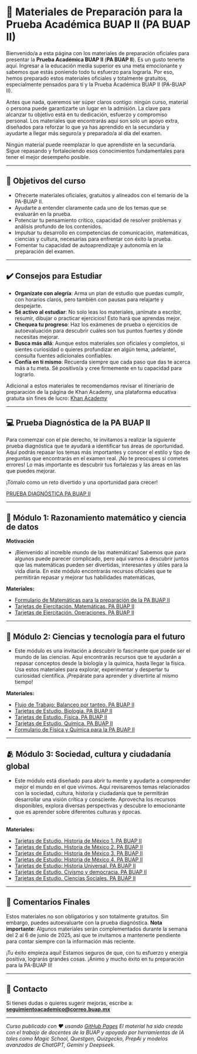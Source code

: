 # 📘 Materiales de Preparación para la Prueba Académica BUAP II (PA BUAP II)

Bienvenido/a a esta página con los materiales de preparación oficiales para presentar la **Prueba Académica BUAP II** (**PA BUAP II**). Es un gusto tenerte aquí. Ingresar a la educación media superior es una meta emocionante y sabemos que estás poniendo todo tu esfuerzo para lograrla. Por eso, hemos preparado estos materiales oficiales y totalmente gratuitos, especialmente pensados para ti y la Prueba Académica BUAP II (PA-BUAP II). 

Antes que nada, queremos ser súper claros contigo: ningún curso, material o persona puede garantizarte un lugar en la admisión. La clave para alcanzar tu objetivo está en tu dedicación, esfuerzo y compromiso personal. Los materiales que encontrarás aquí son solo un apoyo extra, diseñados para reforzar lo que ya has aprendido en la secundaria y ayudarte a llegar más seguro/a y preparado/a al día del examen.

Ningún material puede reemplazar lo que aprendiste en la secundaria. Sigue repasando y fortaleciendo esos conocimientos fundamentales para tener el mejor desempeño posible.

---

## 🧠 Objetivos del curso

- Ofrecerte materiales oficiales, gratuitos y alineados con el temario de la PA-BUAP II.
- Ayudarte a entender claramente cada uno de los temas que se evaluarán en la prueba.
- Potenciar tu pensamiento crítico, capacidad de resolver problemas y análisis profundo de los contenidos.
- Impulsar tu desarrollo en competencias de comunicación, matemáticas, ciencias y cultura, necesarias para enfrentar con éxito la prueba.
- Fomentar tu capacidad de autoaprendizaje y autonomía en la preparación del examen.

---

## ✔️ Consejos para Estudiar

- **Organízate con alegría**: Arma un plan de estudio que puedas cumplir, con horarios claros, pero también con pausas para relajarte y despejarte.
- **Sé activo al estudiar**: No solo leas los materiales, ¡anímate a escribir, resumir, dibujar o practicar ejercicios! Esto hará que aprendas mejor.
- **Chequea tu progreso**: Haz los exámenes de prueba o ejercicios de autoevaluación para descubrir cuáles son tus puntos fuertes y dónde necesitas mejorar.
- **Busca más allá**: Aunque estos materiales son oficiales y completos, si sientes curiosidad o quieres profundizar en algún tema, ¡adelante!, consulta fuentes adicionales confiables.
- **Confía en ti mismo**: Recuerda siempre que cada paso que das te acerca más a tu meta. Sé positivo/a y cree firmemente en tu capacidad para lograrlo.

Adicional a estos materiales te recomendamos revisar el itineriario de preparación de la página de Khan Academy, una plataforma educativa gratuita sin fines de lucro: [Khan Academy](Materiales/Khan_Academy.pdf)

---
## 💻 Prueba Diagnóstica de la PA BUAP II

Para comemzar con el pie derecho, te invitamos a realizar la siguiente prueba diagnóstica que te ayudará a identificar tus áreas de oportunidad. Aquí podrás repasar los temas más importantes y conocer el estilo y tipo de preguntas que encontrarás en el examen real. ¡No te preocupes si cometes errores! Lo más importante es descubrir tus fortalezas y las áreas en las que puedes mejorar.

¡Tómalo como un reto divertido y una oportunidad para crecer!

[PRUEBA DIAGNÓSTICA PA BUAP II](https://www.goconqr.com/en/quiz/40411077/prueba-diagnostica-pa-buap-ii)

---

## 📏 Módulo 1: Razonamiento matemático y ciencia de datos

**Motivación**
- ¡Bienvenido al increíble mundo de las matemáticas! Sabemos que para algunos puede parecer complicado, pero aquí vamos a descubrir juntos que las matemáticas pueden ser divertidas, interesantes y útiles para la vida diaria. En este módulo encontrarás recursos oficiales que te permitirán repasar y mejorar tus habilidades matemáticas,

**Materiales:**
- [Formulario de Matemáticas para la preparación de la PA BUAP II](Materiales/formulario_mate.pdf)
- [Tarjetas de Ejercitación. Matemáticas. PA BUAP II](https://www.goconqr.com/en/flashcard/38766537/tarjetas-de-ejercitacion-matematicas-pa-buap-ii)
- [Tarjetas de Ejercitación. Operaciones. PA BUAP II](https://www.goconqr.com/en/flashcard/38766532/tarjetas-de-ejercitacion-operaciones-pa-buap-ii)

---

## 🔬 Módulo 2: Ciencias y tecnología para el futuro
- Este módulo es una invitación a descubrir lo fascinante que puede ser el mundo de las ciencias. Aquí encontrarás recursos que te ayudarán a repasar conceptos desde la biología y la química, hasta llegar la física. Usa estos materiales para explorar, experimentar y despertar tu curiosidad científica. ¡Prepárate para aprender y divertirte al mismo tiempo!

**Materiales:**
- [Flujo de Trabajo: Balanceo por tanteo. PA BUAP II](https://www.goconqr.com/en/flowchart/40419028/flujo-de-trabajo-balanceo-por-tanteo-pa-buap-ii)
- [Tarjetas de Estudio. Biología. PA BUAP II](https://www.goconqr.com/en/flashcard/40418750/tarjetas-de-estudio-biologia-pa-buap-ii)
- [Tarjetas de Estudio. Física. PA BUAP II](https://www.goconqr.com/en/flashcard/40418728/tarjetas-de-estudio-fisica-pa-buap-ii)
- [Tarjetas de Estudio. Química. PA BUAP II](https://www.goconqr.com/en/flashcard/40418745/tarjetas-de-estudio-quimica-pa-buap-ii)
- [Formulario de Física y Química para la PA BUAP II](Materiales/formulario_fisquim.pdf)

---

## 🫂 Módulo 3: Sociedad, cultura y ciudadanía global 
- Este módulo está diseñado para abrir tu mente y ayudarte a comprender mejor el mundo en el que vivimos. Aquí revisaremos temas relacionados con la sociedad, cultura, historia y ciudadanía que te permitirán desarrollar una visión crítica y consciente. Aprovecha los recursos disponibles, explora diversas perspectivas y descubre lo emocionante que es aprender sobre diferentes culturas y épocas.
- 
**Materiales:**
- [Tarjetas de Estudio. Historia de México 1. PA BUAP II](https://www.goconqr.com/en/flashcard/40417524/tarjetas-de-estudio-historia-de-mexico-1-pa-buap-ii)
- [Tarjetas de Estudio. Historia de México 2. PA BUAP II](https://www.goconqr.com/en/flashcard/40417538/tarjetas-de-estudio-historia-de-mexico-2-pa-buap-ii)
- [Tarjetas de Estudio: Historia de México 3. PA BUAP II](https://www.goconqr.com/en/flashcard/40417561/tarjetas-de-estudio-historia-de-mexico-3-pa-buap-ii)
- [Tarjetas de Estudio: Historia de México 4. PA BUAP II](https://www.goconqr.com/en/flashcard/40417755/tarjetas-de-estudio-historia-de-mexico-4-pa-buap-ii)
- [Tarjetas de Estudio: Historia Universal. PA BUAP II](https://www.goconqr.com/en/flashcard/40418643/tarjetas-de-estudio-historia-universal-pa-buap-ii)
- [Tarjetas de Estudio. Civismo y democracia. PA BUAP II](https://www.goconqr.com/en/flashcard/40418677/tarjetas-de-estudio-civismo-y-democracia-pa-buap-ii)
- [Tarjetas de Estudio. Ciencias Sociales. PA BUAP II ](https://www.goconqr.com/en/flashcard/38736256/tarjetas-de-estudio-ciencias-sociales-pa-buap-ii) 

---

## 🏅 Comentarios Finales

Estos materiales no son obligatorios y son totalmente gratuitos. Sin embargo, puedes autoevaluarte con la prueba diagnóstica. 
**Nota importante**: Algunos materiales serán complementados durante la semana del 2 al 6 de junio de 2025, así que te invitamos a mantenerte pendiente para contar siempre con la información más reciente.

¡Tu éxito empieza aquí! Estamos seguros de que, con tu esfuerzo y energía positiva, lograrás grandes cosas. ¡Ánimo y mucho éxito en tu preparación para la PA-BUAP II!

---

## 📩 Contacto

Si tienes dudas o quieres sugerir mejoras, escribe a:  
**seguimientoacademico@correo.buap.mx**

---

_Curso publicado con ❤️ usando [GitHub Pages](https://pages.github.com) El material ha sido creado con el trabajo de docentes de la BUAP y apoyado por herramientas de IA tales como Magic School, Questgen, Quizgecko, PrepAi y modelos avanzados de ChatGPT, Gemini y Deepseek._
